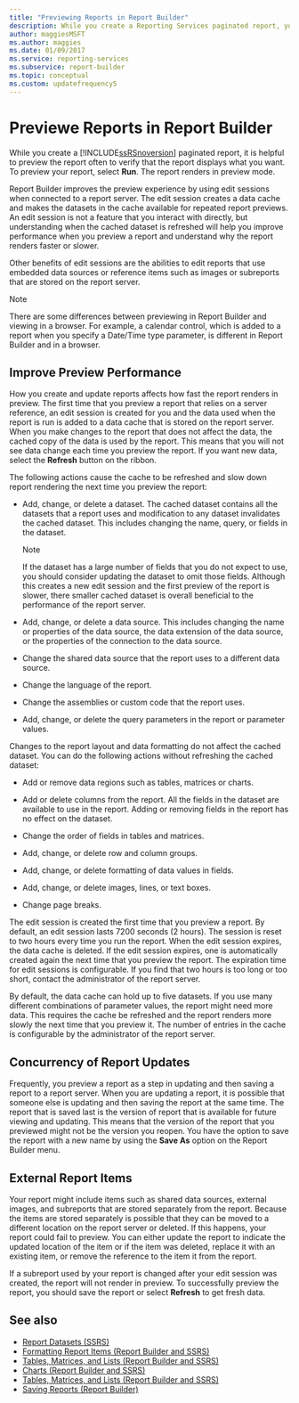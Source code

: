 ```yaml
---
title: "Previewing Reports in Report Builder"
description: While you create a Reporting Services paginated report, you can preview the report to verify that the report displays what you want.
author: maggiesMSFT
ms.author: maggies
ms.date: 01/09/2017
ms.service: reporting-services
ms.subservice: report-builder
ms.topic: conceptual
ms.custom: updatefrequency5
---
```

# Previewe Reports in Report Builder

  While you create a [!INCLUDE[ssRSnoversion](../../includes/ssrsnoversion-md.md)] paginated report, it is helpful to preview the report often to verify that the report displays what you want. To preview your report, select **Run**. The report renders in preview mode.

Report Builder improves the preview experience by using edit sessions when connected to a report server. The edit session creates a data cache and makes the datasets in the cache available for repeated report previews. An edit session is not a feature that you interact with directly, but understanding when the cached dataset is refreshed will help you improve performance when you preview a report and understand why the report renders faster or slower.

Other benefits of edit sessions are the abilities to edit reports that use embedded data sources or reference items such as images or subreports that are stored on the report server.

> [!NOTE]  
> There are some differences between previewing in Report Builder and viewing in a browser. For example, a calendar control, which is added to a report when you specify a Date/Time type parameter, is different in Report Builder and in a browser.

## Improve Preview Performance

How you create and update reports affects how fast the report renders in preview. The first time that you preview a report that relies on a server reference, an edit session is created for you and the data used when the report is run is added to a data cache that is stored on the report server. When you make changes to the report that does not affect the data, the cached copy of the data is used by the report. This means that you will not see data change each time you preview the report. If you want new data, select the **Refresh** button on the ribbon.

The following actions cause the cache to be refreshed and slow down report rendering the next time you preview the report:

- Add, change, or delete a dataset. The cached dataset contains all the datasets that a report uses and modification to any dataset invalidates the cached dataset. This includes changing the name, query, or fields in the dataset.

    > [!NOTE]  
    >  If the dataset has a large number of fields that you do not expect to use, you should consider updating the dataset to omit those fields. Although this creates a new edit session and the first preview of the report is slower, there smaller cached dataset is overall beneficial to the performance of the report server.

- Add, change, or delete a data source. This includes changing the name or properties of the data source, the data extension of the data source, or the properties of the connection to the data source.

- Change the shared data source that the report uses to a different data source.

- Change the language of the report.

- Change the assemblies or custom code that the report uses.

- Add, change, or delete the query parameters in the report or parameter values.

Changes to the report layout and data formatting do not affect the cached dataset. You can do the following actions without refreshing the cached dataset:

- Add or remove data regions such as tables, matrices or charts.

- Add or delete columns from the report. All the fields in the dataset are available to use in the report. Adding or removing fields in the report has no effect on the dataset.

- Change the order of fields in tables and matrices.

- Add, change, or delete row and column groups.

- Add, change, or delete formatting of data values in fields.

- Add, change, or delete images, lines, or text boxes.

- Change page breaks.

The edit session is created the first time that you preview a report. By default, an edit session lasts 7200 seconds (2 hours). The session is reset to two hours every time you run the report. When the edit session expires, the data cache is deleted. If the edit session expires, one is automatically created again the next time that you preview the report. The expiration time for edit sessions is configurable. If you find that two hours is too long or too short, contact the administrator of the report server.

By default, the data cache can hold up to five datasets. If you use many different combinations of parameter values, the report might need more data. This requires the cache be refreshed and the report renders more slowly the next time that you preview it. The number of entries in the cache is configurable by the administrator of the report server.

## Concurrency of Report Updates

Frequently, you preview a report as a step in updating and then saving a report to a report server. When you are updating a report, it is possible that someone else is updating and then saving the report at the same time. The report that is saved last is the version of report that is available for future viewing and updating. This means that the version of the report that you previewed might not be the version you reopen. You have the option to save the report with a new name by using the **Save As** option on the Report Builder menu.

## External Report Items

Your report might include items such as shared data sources, external images, and subreports that are stored separately from the report. Because the items are stored separately is possible that they can be moved to a different location on the report server or deleted. If this happens, your report could fail to preview. You can either update the report to indicate the updated location of the item or if the item was deleted, replace it with an existing item, or remove the reference to the item it from the report.

If a subreport used by your report is changed after your edit session was created, the report will not render in preview. To successfully preview the report, you should save the report or select **Refresh** to get fresh data.

## See also

- [Report Datasets (SSRS)](../../reporting-services/report-data/report-datasets-ssrs.md)
- [Formatting Report Items (Report Builder and SSRS)](../../reporting-services/report-design/formatting-report-items-report-builder-and-ssrs.md)
- [Tables, Matrices, and Lists (Report Builder and SSRS)](../../reporting-services/report-design/tables-matrices-and-lists-report-builder-and-ssrs.md)
- [Charts (Report Builder and SSRS)](../../reporting-services/report-design/charts-report-builder-and-ssrs.md)
- [Tables, Matrices, and Lists (Report Builder and SSRS)](../../reporting-services/report-design/tables-matrices-and-lists-report-builder-and-ssrs.md)
- [Saving Reports (Report Builder)](../../reporting-services/report-builder/saving-reports-report-builder.md)
